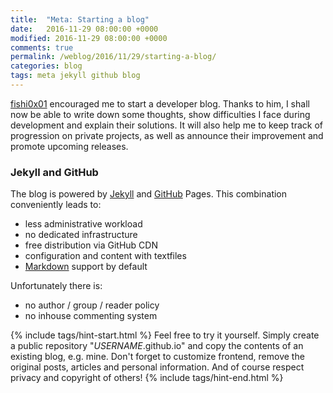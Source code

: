 ```yaml
---
title:  "Meta: Starting a blog"
date:   2016-11-29 08:00:00 +0000
modified: 2016-11-29 08:00:00 +0000 
comments: true
permalink: /weblog/2016/11/29/starting-a-blog/
categories: blog
tags: meta jekyll github blog
---
```


[fishi0x01][fish] encouraged me to start a developer blog. Thanks to him, I shall now be able to write down some thoughts, show difficulties I face during development and explain their solutions. It will also help me to keep track of progression on private projects, as well as announce their improvement and promote upcoming releases.

<!--more-->

### Jekyll and GitHub

The blog is powered by [Jekyll][jekyll] and [GitHub][github] Pages. This combination conveniently leads to:

 - less administrative workload
 - no dedicated infrastructure
 - free distribution via GitHub CDN
 - configuration and content with textfiles
 - [Markdown][markdown] support by default

Unfortunately there is:

 - no author / group / reader policy
 - no inhouse commenting system


{% include tags/hint-start.html %}
Feel free to try it yourself. Simply create a public repository "*USERNAME*.github.io" and copy the contents of an existing blog, e.g. mine. Don't forget to customize frontend, remove the original posts, articles and personal information. And of course respect privacy and copyright of others!
{% include tags/hint-end.html %}


[fish]: http://fishi.devtail.com/
[github]: https://github.com/
[jekyll]: https://jekyllrb.com/
[markdown]: https://guides.github.com/features/mastering-markdown/
